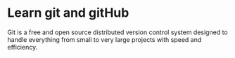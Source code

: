 # Learn git and gitHub

Git is a free and open source distributed version control system designed to handle everything from small to very large projects with speed and efficiency.
